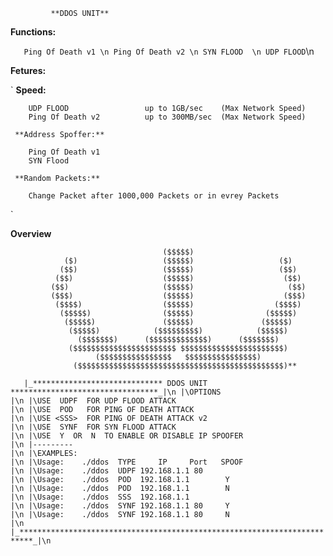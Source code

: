              **DDOS UNIT** 
 
 **Functions:**

`    Ping Of Death v1 \n
     Ping Of Death v2 \n
     SYN FLOOD  \n
     UDP FLOOD `\n


 **Fetures:**

`     **Speed:**
     
        UDP FLOOD                 up to 1GB/sec    (Max Network Speed)
        Ping Of Death v2          up to 300MB/sec  (Max Network Speed)
     
     **Address Spoffer:**
     
        Ping Of Death v1          
        SYN Flood
           
     **Random Packets:**
     
        Change Packet after 1000,000 Packets or in evrey Packets
`        
     


**Overview**

                                      ($$$$$)                            
                ($)                   ($$$$$)                   ($)      
               ($$)                   ($$$$$)                   ($$)     
              ($$)                    ($$$$$)                    ($$)    
             ($$)                     ($$$$$)                     ($$)   
             ($$$)                    ($$$$$)                    ($$$)   
              ($$$$)                  ($$$$$)                  ($$$$)    
               ($$$$$)                ($$$$$)                ($$$$$)     
                ($$$$$)               ($$$$$)               ($$$$$)      
                 ($$$$$)            ($$$$$$$$$)            ($$$$$)       
                   ($$$$$$$)      ($$$$$$$$$$$$$)      ($$$$$$$)         
                 ($$$$$$$$$$$$$$$$$$$$$$$ $$$$$$$$$$$$$$$$$$$$$$$)      
                       ($$$$$$$$$$$$$$$$   $$$$$$$$$$$$$$$$)            
                  ($$$$$$$$$$$$$$$$$$$$$$$$$$$$$$$$$$$$$$$$$$$$$$)**
`    |_***************************** DDOS UNIT *********************************_|\n
    |\OPTIONS                                                                   |\n
    |\USE  UDPF  FOR UDP FLOOD ATTACK                                           |\n
    |\USE  POD   FOR PING OF DEATH ATTACK                                       |\n
    |\USE <SSS>  FOR PING OF DEATH ATTACK v2                                    |\n
    |\USE  SYNF  FOR SYN FLOOD ATTACK                                           |\n
    |\USE  Y  OR  N  TO ENABLE OR DISABLE IP SPOOFER                            |\n
    |---------                                                                  |\n
    |\EXAMPLES:                                                                 |\n
    |\Usage:    ./ddos  TYPE     IP     Port   SPOOF                            |\n
    |\Usage:    ./ddos  UDPF 192.168.1.1 80                                     |\n
    |\Usage:    ./ddos  POD  192.168.1.1        Y                               |\n
    |\Usage:    ./ddos  POD  192.168.1.1        N                               |\n
    |\Usage:    ./ddos  SSS  192.168.1.1                                        |\n
    |\Usage:    ./ddos  SYNF 192.168.1.1 80     Y                               |\n
    |\Usage:    ./ddos  SYNF 192.168.1.1 80     N                               |\n
    |_*************************************************************************_|\n
`


